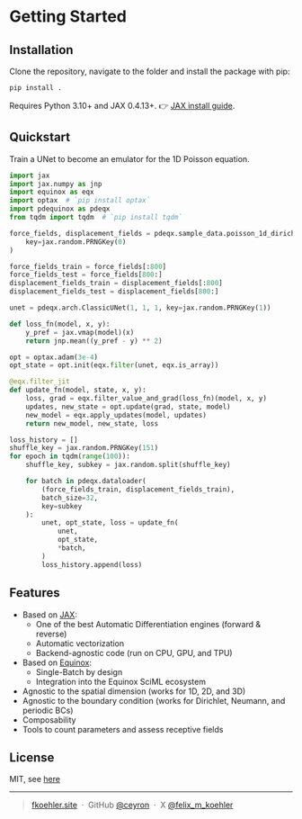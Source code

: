 # Getting Started

## Installation

Clone the repository, navigate to the folder and install the package with pip:
```bash
pip install .
```

Requires Python 3.10+ and JAX 0.4.13+. 👉 [JAX install guide](https://jax.readthedocs.io/en/latest/installation.html).


## Quickstart

Train a UNet to become an emulator for the 1D Poisson equation.

```python
import jax
import jax.numpy as jnp
import equinox as eqx
import optax  # `pip install optax`
import pdequinox as pdeqx
from tqdm import tqdm  # `pip install tqdm`

force_fields, displacement_fields = pdeqx.sample_data.poisson_1d_dirichlet(
    key=jax.random.PRNGKey(0)
)

force_fields_train = force_fields[:800]
force_fields_test = force_fields[800:]
displacement_fields_train = displacement_fields[:800]
displacement_fields_test = displacement_fields[800:]

unet = pdeqx.arch.ClassicUNet(1, 1, 1, key=jax.random.PRNGKey(1))

def loss_fn(model, x, y):
    y_pref = jax.vmap(model)(x)
    return jnp.mean((y_pref - y) ** 2)

opt = optax.adam(3e-4)
opt_state = opt.init(eqx.filter(unet, eqx.is_array))

@eqx.filter_jit
def update_fn(model, state, x, y):
    loss, grad = eqx.filter_value_and_grad(loss_fn)(model, x, y)
    updates, new_state = opt.update(grad, state, model)
    new_model = eqx.apply_updates(model, updates)
    return new_model, new_state, loss

loss_history = []
shuffle_key = jax.random.PRNGKey(151)
for epoch in tqdm(range(100)):
    shuffle_key, subkey = jax.random.split(shuffle_key)

    for batch in pdeqx.dataloader(
        (force_fields_train, displacement_fields_train),
        batch_size=32,
        key=subkey
    ):
        unet, opt_state, loss = update_fn(
            unet,
            opt_state,
            *batch,
        )
        loss_history.append(loss)
```

## Features

* Based on [JAX](https://github.com/google/jax):
  * One of the best Automatic Differentiation engines (forward & reverse)
  * Automatic vectorization
  * Backend-agnostic code (run on CPU, GPU, and TPU)
* Based on [Equinox](https://github.com/patrick-kidger/equinox):
  * Single-Batch by design
  * Integration into the Equinox SciML ecosystem
* Agnostic to the spatial dimension (works for 1D, 2D, and 3D)
* Agnostic to the boundary condition (works for Dirichlet, Neumann, and periodic
  BCs)
* Composability
* Tools to count parameters and assess receptive fields


## License

MIT, see [here](https://github.com/Ceyron/pdequinox/blob/main/LICENSE.txt)

---

> [fkoehler.site](https://fkoehler.site/) &nbsp;&middot;&nbsp;
> GitHub [@ceyron](https://github.com/ceyron) &nbsp;&middot;&nbsp;
> X [@felix_m_koehler](https://twitter.com/felix_m_koehler)


